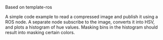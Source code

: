 Based on template-ros

A simple code example to read a compressed image and publish it using a ROS node. A separate node subscribe to the image, converts it into HSV, and plots a histogram of hue values. Masking bins in the histogram should result into masking certain colors. 
